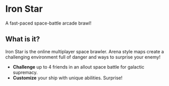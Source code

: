 # Iron Star
A fast-paced space-battle arcade brawl!
## What is it?

Iron Star is the online multiplayer space brawler. Arena style maps create a challenging environment
full of danger and ways to surprise your enemy!

- **Challenge** up to 4 friends in an allout space battle for galactic supremacy.
- **Customize** your ship with unique abilities. Surprise!
